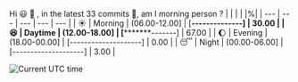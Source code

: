 Hi :smiley: :wave:   , in the latest 33 commits :bug:, am I morning person ?
| | | | |%|
| --- | --- | --- | --- | --- |
| :sunny: | Morning | (06.00-12.00] | [******--------------] | 30.00 |
| :satisfied: | Daytime | (12.00-18.00] | [*************-------] | 67.00 |
| :moon: | Evening | (18.00-00.00] | [--------------------] | 0.00 |
| :sleeping: | Night | (00.00-06.00] | [--------------------] | 3.00 |

![Current UTC time](https://jojoee.jojoee.com/api/utcnowgif?utcnow)
